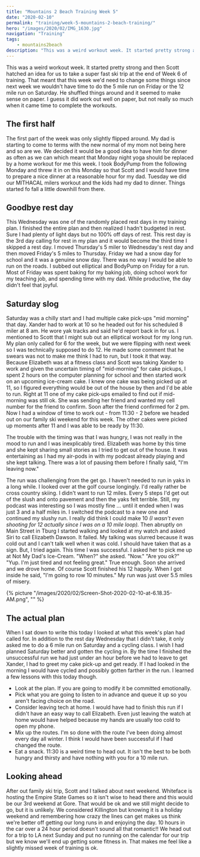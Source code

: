 ```yaml
---
title: "Mountains 2 Beach Training Week 5"
date: "2020-02-10"
permalink: "training/week-5-mountains-2-beach-training/"
hero: "/images/2020/02/IMG_1630.jpg"
navigation: "Training"
tags:
    - mountains2beach
description: "This was a weird workout week. It started pretty strong and then Scott hatched an idea for us to take a super fast ski trip at the end of Week 6 of training."
---
```


This was a weird workout week. It started pretty strong and then Scott hatched an idea for us to take a super fast ski trip at the end of Week 6 of training. That meant that this week we'd need to change some things since next week we wouldn't have time to do the 5 mile run on Friday or the 12 mile run on Saturday. He shuffled things around and it seemed to make sense on paper. I guess it did work out well on paper, but not really so much when it came time to complete the workouts.

## The first half

The first part of the week was only slightly flipped around. My dad is starting to come to terms with the new normal of my mom not being here and so are we. We decided it would be a good idea to have him for dinner as often as we can which meant that Monday night yoga should be replaced by a home workout for me this week. I took BodyPump from the following Monday and threw it in on this Monday so that Scott and I would have time to prepare a nice dinner at a reasonable hour for my dad. Tuesday we did our MITHACAL milers workout and the kids had my dad to dinner. Things started fo fall a little downhill from there.

## Goodbye rest day

This Wednesday was one of the randomly placed rest days in my training plan. I finished the entire plan and then realized I hadn't budgeted in rest. Sure I had plenty of light days but no 100% off days of rest. This rest day is the 3rd day calling for rest in my plan and it would become the third time I skipped a rest day. I moved Thursday's 5 miler to Wednesday's rest day and then moved Friday's 5 miles to Thursday. Friday we had a snow day for school and it was a genuine snow day. There was no way I would be able to run on the roads. I subbed out elliptical and BodyPump on Friday for a run. Most of Friday was spent baking for my baking job, doing school work for my teaching job, and spending time with my dad. While productive, the day didn't feel that joyful.

## Saturday slog

Saturday was a chilly start and I had multiple cake pick-ups "mid morning" that day. Xander had to work at 10 so he headed out for his scheduled 8 miler at 8 am. He wore yak tracks and said he'd report back in for us. I mentioned to Scott that I might sub out an elliptical workout for my long run. My plan only called for 6 for the week, but we were flipping with next week so I was technically supposed to do 12. He made some comment that he swears was not to make me think I had to run, but I took it that way. Because Elizabeth was at a fitness class and Scott was taking Xander to work and given the uncertain timing of "mid-morning" for cake pickups, I spent 2 hours on the computer planning for school and then started work on an upcoming ice-cream cake. I knew one cake was being picked up at 11, so I figured everything would be out of the house by then and I'd be able to run. Right at 11 one of my cake pick-ups emailed to find out if mid-morning was still ok. She was sending her friend and wanted my cell number for the friend to confirm. Soon after the friend confirmed for 2 pm. Now I had a window of time to work out - from 11:30 - 2 before we headed out on our family ski weekend for this week. The other cakes were picked up moments after 11 and I was able to be ready by 11:30.

The trouble with the timing was that I was hungry, I was not really in the mood to run and I was inexplicably tired. Elizabeth was home by this time and she kept sharing small stories as I tried to get out of the house. It was entertaining as I had my air-pods in with my podcast already playing and she kept talking. There was a lot of pausing them before I finally said, "I'm leaving now."

The run was challenging from the get go. I haven't needed to run in yaks in a long while. I looked over at the golf course longingly. I'd really rather be cross country skiing. I didn't want to run 12 miles. Every 5 steps I'd get out of the slush and onto pavement and then the yaks felt terrible. Still, my podcast was interesting so I was mostly fine ... until it ended when I was just 3 and a half miles in. I switched the podcast to a new one and continued my slushy run. I really did think I could make 10 _(I wasn't even shooting for 12 actually since I was on a 10 mile loop)._ Then abruptly on Main Street in Tburg I started walking and looked at my watch and asked Siri to call Elizabeth Dawson. It failed. My talking was slurred because it was cold out and I can't talk well when it was cold. I should have taken that as a sign. But, I tried again. This time I was successful. I asked her to pick me up at Not My Dad's Ice-Cream. "When?" she asked. "Now." "Are you ok?" "Yup. I'm just tired and not feeling great." True enough. Soon she arrived and we drove home. Of course Scott finished his 12 happily. When I got inside he said, "I'm going to row 10 minutes." My run was just over 5.5 miles of misery.

{% picture "/images/2020/02/Screen-Shot-2020-02-10-at-6.18.35-AM.png", "" %}

## The actual plan

When I sat down to write this today I looked at what this week's plan had called for. In addition to the rest day Wednesday that I didn't take, it only asked me to do a 6 mile run on Saturday and a cycling class. I wish I had planned Saturday better and gotten the cycling in. By the time I finished the unsuccessful run we had just under an hour before we had to leave to get Xander, I had to greet my cake pick-up and get ready. If I had looked in the morning I would have cycled and possibly gotten farther in the run. I learned a few lessons with this today though.

- Look at the plan. If you are going to modify it be committed emotionally.
- Pick what you are going to listen to in advance and queue it up so you aren't facing choice on the road.
- Consider leaving tech at home. I would have had to finish this run if I didn't have an easy way to call Elizabeth. Even just leaving the watch at home would have helped because my hands are usually too cold to open my phone.
- Mix up the routes. I'm so done with the route I've been doing almost every day all winter. I think I would have been successful if I had changed the route.
- Eat a snack. 11:30 is a weird time to head out. It isn't the best to be both hungry and thirsty and have nothing with you for a 10 mile run.

## Looking ahead

After out family ski trip, Scott and I talked about next weekend. Whiteface is hosting the Empire State Games so it isn't wise to head there and this would be our 3rd weekend at Gore. That would be ok and we still might decide to go, but it is unlikely. We considered Killington but knowing it is a holiday weekend and remembering how crazy the lines can get makes us think we're better off getting our long runs in and enjoying the day. 10 hours in the car over a 24 hour period doesn't sound all that romantic!! We head out for a trip to LA next Sunday and put no running on the calendar for our trip but we know we'll end up getting some fitness in. That makes me feel like a slightly missed week of training is ok.
